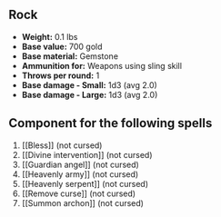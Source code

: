 ## Rock
- **Weight:** 0.1 lbs
- **Base value:** 700 gold
- **Base material:** Gemstone
- **Ammunition for:** Weapons using sling skill
- **Throws per round:** 1
- **Base damage - Small:** 1d3 (avg 2.0)
- **Base damage - Large:** 1d3 (avg 2.0)
## Component for the following spells
1. [[Bless]] (not cursed)
2. [[Divine intervention]] (not cursed)
3. [[Guardian angel]] (not cursed)
4. [[Heavenly army]] (not cursed)
5. [[Heavenly serpent]] (not cursed)
6. [[Remove curse]] (not cursed)
7. [[Summon archon]] (not cursed)
